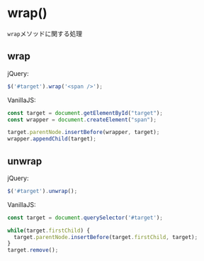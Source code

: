 # wrap()

`wrap`メソッドに関する処理

## wrap

jQuery:
```js
$('#target').wrap('<span />');
```

VanillaJS:
```js
const target = document.getElementById("target");
const wrapper = document.createElement("span");

target.parentNode.insertBefore(wrapper, target);
wrapper.appendChild(target);
```

## unwrap

jQuery:
```js
$('#target').unwrap();
```

VanillaJS:
```js
const target = document.querySelector('#target');

while(target.firstChild) {
  target.parentNode.insertBefore(target.firstChild, target);
}
target.remove();
```